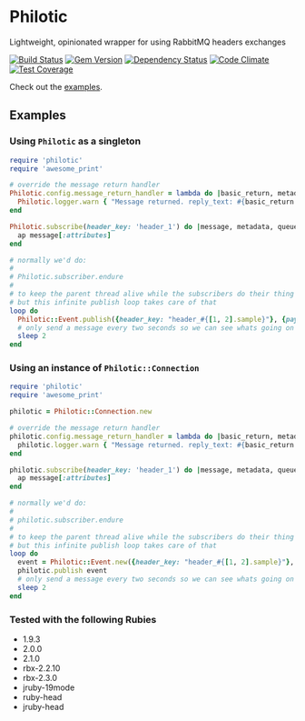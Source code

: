 # Philotic

Lightweight, opinionated wrapper for using RabbitMQ headers exchanges

[![Build Status](https://travis-ci.org/nkeyes/philotic.png?branch=master)](https://travis-ci.org/nkeyes/philotic)
[![Gem Version](https://badge.fury.io/rb/philotic.png)](http://badge.fury.io/rb/philotic)
[![Dependency Status](https://gemnasium.com/nkeyes/philotic.svg)](https://gemnasium.com/nkeyes/philotic)
[![Code Climate](https://codeclimate.com/github/nkeyes/philotic/badges/gpa.svg)](https://codeclimate.com/github/nkeyes/philotic)
[![Test Coverage](https://codeclimate.com/github/nkeyes/philotic/badges/coverage.svg)](https://codeclimate.com/github/nkeyes/philotic)

Check out the [examples](https://github.com/nkeyes/philotic/tree/master/examples).
## Examples
### Using `Philotic` as a singleton
```Ruby
require 'philotic'
require 'awesome_print'

# override the message return handler
Philotic.config.message_return_handler = lambda do |basic_return, metadata, message|
  Philotic.logger.warn { "Message returned. reply_text: #{basic_return.reply_text}" }
end

Philotic.subscribe(header_key: 'header_1') do |message, metadata, queue|
  ap message[:attributes]
end

# normally we'd do:
#
# Philotic.subscriber.endure
#
# to keep the parent thread alive while the subscribers do their thing
# but this infinite publish loop takes care of that
loop do
  Philotic::Event.publish({header_key: "header_#{[1, 2].sample}"}, {payload_key: 'payload_value'})
  # only send a message every two seconds so we can see whats going on
  sleep 2
end
```

### Using an instance of `Philotic::Connection`
```Ruby
require 'philotic'
require 'awesome_print'

philotic = Philotic::Connection.new

# override the message return handler
philotic.config.message_return_handler = lambda do |basic_return, metadata, message|
  philotic.logger.warn { "Message returned. reply_text: #{basic_return.reply_text}" }
end

philotic.subscribe(header_key: 'header_1') do |message, metadata, queue|
  ap message[:attributes]
end

# normally we'd do:
#
# philotic.subscriber.endure
#
# to keep the parent thread alive while the subscribers do their thing
# but this infinite publish loop takes care of that
loop do
  event = Philotic::Event.new({header_key: "header_#{[1, 2].sample}"}, {payload_key: 'payload_value'})
  philotic.publish event
  # only send a message every two seconds so we can see whats going on
  sleep 2
end
```

### Tested with the following Rubies
* 1.9.3
* 2.0.0
* 2.1.0
* rbx-2.2.10
* rbx-2.3.0
* jruby-19mode
* ruby-head
* jruby-head

